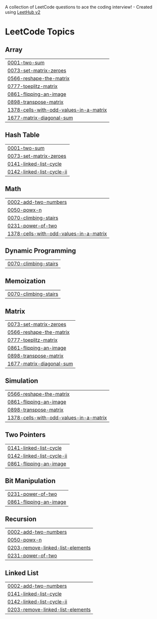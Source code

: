 A collection of LeetCode questions to ace the coding interview! - Created using [LeetHub v2](https://github.com/arunbhardwaj/LeetHub-2.0)
<!---LeetCode Topics Start-->
# LeetCode Topics
## Array
|  |
| ------- |
| [0001-two-sum](https://github.com/2203031240325/Leetcode/tree/master/0001-two-sum) |
| [0073-set-matrix-zeroes](https://github.com/2203031240325/Leetcode/tree/master/0073-set-matrix-zeroes) |
| [0566-reshape-the-matrix](https://github.com/2203031240325/Leetcode/tree/master/0566-reshape-the-matrix) |
| [0777-toeplitz-matrix](https://github.com/2203031240325/Leetcode/tree/master/0777-toeplitz-matrix) |
| [0861-flipping-an-image](https://github.com/2203031240325/Leetcode/tree/master/0861-flipping-an-image) |
| [0898-transpose-matrix](https://github.com/2203031240325/Leetcode/tree/master/0898-transpose-matrix) |
| [1378-cells-with-odd-values-in-a-matrix](https://github.com/2203031240325/Leetcode/tree/master/1378-cells-with-odd-values-in-a-matrix) |
| [1677-matrix-diagonal-sum](https://github.com/2203031240325/Leetcode/tree/master/1677-matrix-diagonal-sum) |
## Hash Table
|  |
| ------- |
| [0001-two-sum](https://github.com/2203031240325/Leetcode/tree/master/0001-two-sum) |
| [0073-set-matrix-zeroes](https://github.com/2203031240325/Leetcode/tree/master/0073-set-matrix-zeroes) |
| [0141-linked-list-cycle](https://github.com/2203031240325/Leetcode/tree/master/0141-linked-list-cycle) |
| [0142-linked-list-cycle-ii](https://github.com/2203031240325/Leetcode/tree/master/0142-linked-list-cycle-ii) |
## Math
|  |
| ------- |
| [0002-add-two-numbers](https://github.com/2203031240325/Leetcode/tree/master/0002-add-two-numbers) |
| [0050-powx-n](https://github.com/2203031240325/Leetcode/tree/master/0050-powx-n) |
| [0070-climbing-stairs](https://github.com/2203031240325/Leetcode/tree/master/0070-climbing-stairs) |
| [0231-power-of-two](https://github.com/2203031240325/Leetcode/tree/master/0231-power-of-two) |
| [1378-cells-with-odd-values-in-a-matrix](https://github.com/2203031240325/Leetcode/tree/master/1378-cells-with-odd-values-in-a-matrix) |
## Dynamic Programming
|  |
| ------- |
| [0070-climbing-stairs](https://github.com/2203031240325/Leetcode/tree/master/0070-climbing-stairs) |
## Memoization
|  |
| ------- |
| [0070-climbing-stairs](https://github.com/2203031240325/Leetcode/tree/master/0070-climbing-stairs) |
## Matrix
|  |
| ------- |
| [0073-set-matrix-zeroes](https://github.com/2203031240325/Leetcode/tree/master/0073-set-matrix-zeroes) |
| [0566-reshape-the-matrix](https://github.com/2203031240325/Leetcode/tree/master/0566-reshape-the-matrix) |
| [0777-toeplitz-matrix](https://github.com/2203031240325/Leetcode/tree/master/0777-toeplitz-matrix) |
| [0861-flipping-an-image](https://github.com/2203031240325/Leetcode/tree/master/0861-flipping-an-image) |
| [0898-transpose-matrix](https://github.com/2203031240325/Leetcode/tree/master/0898-transpose-matrix) |
| [1677-matrix-diagonal-sum](https://github.com/2203031240325/Leetcode/tree/master/1677-matrix-diagonal-sum) |
## Simulation
|  |
| ------- |
| [0566-reshape-the-matrix](https://github.com/2203031240325/Leetcode/tree/master/0566-reshape-the-matrix) |
| [0861-flipping-an-image](https://github.com/2203031240325/Leetcode/tree/master/0861-flipping-an-image) |
| [0898-transpose-matrix](https://github.com/2203031240325/Leetcode/tree/master/0898-transpose-matrix) |
| [1378-cells-with-odd-values-in-a-matrix](https://github.com/2203031240325/Leetcode/tree/master/1378-cells-with-odd-values-in-a-matrix) |
## Two Pointers
|  |
| ------- |
| [0141-linked-list-cycle](https://github.com/2203031240325/Leetcode/tree/master/0141-linked-list-cycle) |
| [0142-linked-list-cycle-ii](https://github.com/2203031240325/Leetcode/tree/master/0142-linked-list-cycle-ii) |
| [0861-flipping-an-image](https://github.com/2203031240325/Leetcode/tree/master/0861-flipping-an-image) |
## Bit Manipulation
|  |
| ------- |
| [0231-power-of-two](https://github.com/2203031240325/Leetcode/tree/master/0231-power-of-two) |
| [0861-flipping-an-image](https://github.com/2203031240325/Leetcode/tree/master/0861-flipping-an-image) |
## Recursion
|  |
| ------- |
| [0002-add-two-numbers](https://github.com/2203031240325/Leetcode/tree/master/0002-add-two-numbers) |
| [0050-powx-n](https://github.com/2203031240325/Leetcode/tree/master/0050-powx-n) |
| [0203-remove-linked-list-elements](https://github.com/2203031240325/Leetcode/tree/master/0203-remove-linked-list-elements) |
| [0231-power-of-two](https://github.com/2203031240325/Leetcode/tree/master/0231-power-of-two) |
## Linked List
|  |
| ------- |
| [0002-add-two-numbers](https://github.com/2203031240325/Leetcode/tree/master/0002-add-two-numbers) |
| [0141-linked-list-cycle](https://github.com/2203031240325/Leetcode/tree/master/0141-linked-list-cycle) |
| [0142-linked-list-cycle-ii](https://github.com/2203031240325/Leetcode/tree/master/0142-linked-list-cycle-ii) |
| [0203-remove-linked-list-elements](https://github.com/2203031240325/Leetcode/tree/master/0203-remove-linked-list-elements) |
<!---LeetCode Topics End-->